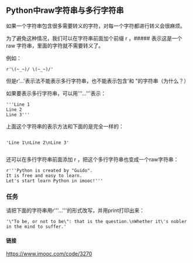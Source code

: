 ## Python中raw字符串与多行字符串


如果一个字符串包含很多需要转义的字符，对每一个字符都进行转义会很麻烦。

为了避免这种情况，我们可以在字符串前面加个前缀 r ，##### 表示这是一个 raw 字符串，里面的字符就不需要转义了。

例如：

```
r'\(~_~)/ \(~_~)/'

```

但是r'...'表示法不能表示多行字符串，也不能表示包含'和 "的字符串（为什么？）

如果要表示多行字符串，可以用'''...'''表示：

```
'''Line 1
Line 2
Line 3'''

```
上面这个字符串的表示方法和下面的是完全一样的：

```

'Line 1\nLine 2\nLine 3'


```

还可以在多行字符串前面添加 r ，把这个多行字符串也变成一个raw字符串：

```
r'''Python is created by "Guido".
It is free and easy to learn.
Let's start learn Python in imooc!'''

```

### 任务


请把下面的字符串用r'''...'''的形式改写，并用print打印出来：

```
'\"To be, or not to be\": that is the question.\nWhether it\'s nobler in the mind to suffer.'

```

#### 链接

https://www.imooc.com/code/3270

